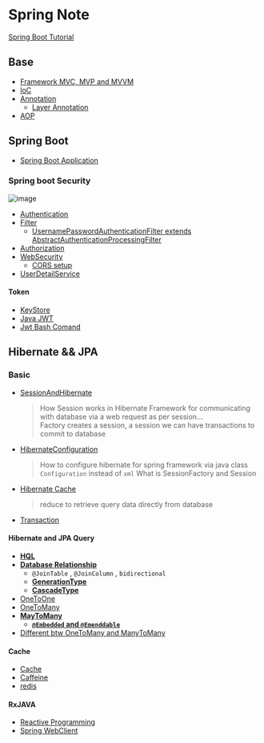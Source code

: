 # Spring Note

[Spring Boot Tutorial](https://morosedog.gitlab.io/categories/Spring-Boot/)

## Base
- [Framework MVC, MVP and MVVM](framework.md)
- [loC](SpringBase/IoC.md)  
- [Annotation](Annotations.md)
  - [Layer Annotation](SpringBoot/layerAnnotation.md) 
- [AOP](AOP.md)

## Spring Boot
- [Spring Boot Application](SpringBoot/SpringBootApplication.md)

### Spring boot Security

![image](https://user-images.githubusercontent.com/68631186/172059135-570bfaa7-cc5b-4e95-ba24-eb8955e6545b.png)

- [Authentication](SpringBoot/Authentication.md)
- [Filter](Filter.md)   
  - [ UsernamePasswordAuthenticationFilter extends AbstractAuthenticationProcessingFilter](SpringBoot/AuthenticationFilter.md)
- [Authorization](SpringBoot/Authorization.md)
- [WebSecurity](SpringBoot/WebSecurity.md)
  - [CORS setup](SpringBoot/CORS.md)   
- [UserDetailService](UserdetailsService.md)

#### Token
- [KeyStore](SpringBoot/Keystore.md)
- [Java JWT](SpringBoot/JWT.md)
- [Jwt Bash Comand](SpringBoot/KeystoreInCommand.sh)

## Hibernate && JPA
### Basic
- [SessionAndHibernate](SpringWithDatabase/HibernateSession.md)
  > How Session works in Hibernate Framework for communicating with database via a web request as per session...    
  > Factory creates a session, a session we can have transactions to commit to database    
- [HibernateConfiguration](SpringWithDatabase/HibernateConfiguration.md)   
  > How to configure hibernate for spring framework via java class `Configuration` instead of `xml`
  > What is SessionFactory and Session
- [Hibernate Cache](SpringWithDatabase/HibernateCache.md)   
  > reduce to retrieve query data directly from database 
- [Transaction](SpringWithDatabase/Transactional.md)   


#### Hibernate and JPA Query

- **[HQL](SpringWithDatabase/HQL.md)**
- **[Database Relationship](SpringWithDatabase/TableRelationship.md)**  
  - `@JoinTable` , `@JoinColumn` , `bidirectional`   
  - **[GenerationType](SpringWithDatabase/GenerationType.md)**
  - **[CascadeType](SpringWithDatabase/CascadeType.md)**   
- [OneToOne](SpringWithDatabase/HibernateOneToOne.md)  
- [OneToMany](SpringWithDatabase/HibernateOneToMany.md)   
- **[MayToMany](SpringWithDatabase/HibernateManyToMany.md)**   
  - **[`@Embedded` and `@Emenddable`](SpringWithDatabase/AnnotationEmbeddedAndEmbeddable.md)**    
- [Different btw OneToMany and ManyToMany ](SpringWithDatabase/ManyToMany&OneToMany.md)   

#### Cache 
- [Cache](SpringWithDatabase/Cache.md)
- [Caffeine](SpringWithDatabase/Caffeine.md)
- [redis](SpringWithDatabase/Redis.md)  


#### RxJAVA
- [Reactive Programming](reactive/RxJava.md)
- [Spring WebClient](reactive/webclient.md)
